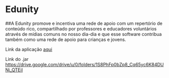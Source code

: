 # Edunity

##A Edunity promove e incentiva uma rede de apoio com um repertório de conteúdo rico, compartilhado por professores e educadores voluntários através de mídias comuns no nosso dia-dia e que esse software contribua também como uma rede de apoio para crianças e jovens.

Link da aplicação [aqui](https://edunityweb.herokuapp.com/)

Link do .jar https://drive.google.com/drive/u/0/folders/1S8PhFp0bZp8_Cq65yc6K84DUNj_QTEiI
